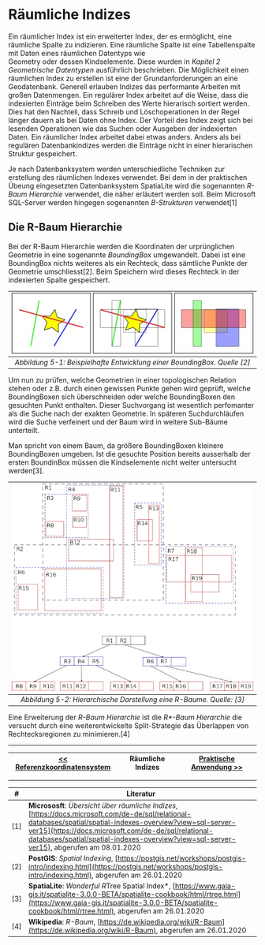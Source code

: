 # Räumliche Indizes

 Ein räumlicher Index ist ein erweiterter Index, der es ermöglicht, eine räumliche Spalte zu indizieren. Eine räumliche Spalte ist eine Tabellenspalte mit Daten eines räumlichen Datentyps wie  
 Geometry oder dessen Kindselemente. Diese wurden in *Kapitel 2 Geometrische Datentypen* ausführlich beschrieben. Die Möglichkeit einen räumlichen Index zu erstellen ist eine der Grundanforderungen an eine Geodatenbank. Generell erlauben Indizes das performante Arbeiten mit großen Datenmengen.
 Ein regulärer Index arbeitet auf die Weise, dass die indexierten Einträge beim Schreiben des Werte hierarisch sortiert werden. Dies hat den Nachteil, dass Schreib und Löschoperationen in der Regel länger dauern als bei Daten ohne Index. Der Vorteil des Index zeigt sich bei lesenden Operationen wie das Suchen oder Ausgeben der indexierten Daten. Ein räumlicher Index arbeitet dabei etwas anders.  Anders als bei regulären Datenbankindizes werden die Einträge nicht in einer hierarischen Struktur gespeichert.

 Je nach Datenbanksystem werden unterschiedliche Techniken zur erstellung des räumlichen Indexes verwendet. Bei dem in der praktischen Übeung eingesetzten Datenbanksystem SpatiaLite wird die sogenannten *R-Baum Hierarchie* verwendet, die näher erläutert werden soll. Beim Microsoft SQL-Server werden hingegen sogenannten *B-Strukturen* verwendet[1]

## Die R-Baum Hierarchie

Bei der R-Baum Hierarchie werden die Koordinaten der urprünglichen Geometrie in eine sogenannte *BoundingBox* umgewandelt. Dabei ist eine BoundingBox nichts weiteres als ein Rechteck, dass sämtliche Punkte der Geometrie umschliesst[2]. Beim Speichern wird dieses Rechteck in der indexierten Spalte gespeichert.

|![america_europa](img/bbox.jpg)|
|:--:|
|*Abbildung 5-1: Beispielhafte Entwicklung einer BoundingBox. Quelle [2]*|

Um nun zu prüfen, welche Geometrien in einer topologischen Relation stehen oder z.B. durch einen gewissen Punkte gehen wird geprüft, welche BoundingBoxen sich überschneiden oder welche BoundingBoxen den gesuchten Punkt enthalten. Dieser Suchvorgang ist wesentlich perfomanter als die Suche nach der exakten Geometrie. In späteren Suchdurchläufen wird die Suche verfeinert und der Baum wird in weitere Sub-Bäume unterteilt.

Man spricht von einem Baum, da größere BoundingBoxen kleinere BoundingBoxen umgeben. Ist die gesuchte Position bereits ausserhalb der ersten BoundinBox müssen die Kindselemente nicht weiter untersucht werden[3].

|![boundingbox_tree](img/rtree.jpg)|
|:--:|
|*Abbildung 5-2: Hierarchische Darstellung eine R-Baume. Quelle: [3]*|

 Eine Erweiterung der *R-Baum Hierarchie* ist die _R*-Baum Hierarchie_ die versucht durch eine weiterentwickelte Split-Strategie das Überlappen von Rechtecksregionen zu minimieren.[4]

---

| [<< Referenzkoordinatensystem](04_coordinate_system.md) | Räumliche Indizes | [Praktische Anwendung >>](06_exercise.md) |
|------------------------------------|------------|-------------------------------------|

---

| #   | Literatur            |
| --- |--------------------------------------------------------------------------------------------------------------------------------------------------------------------------------------------------|
| [1] | **Micrososft**: *Übersicht über räumliche Indizes*, [https://docs.microsoft.com/de-de/sql/relational-databases/spatial/spatial-indexes-overview?view=sql-server-ver15](https://docs.microsoft.com/de-de/sql/relational-databases/spatial/spatial-indexes-overview?view=sql-server-ver15), abgerufen am 08.01.2020  |
| [2] | **PostGIS**: *Spatial Indexing*, [https://postgis.net/workshops/postgis-intro/indexing.html](https://postgis.net/workshops/postgis-intro/indexing.html), abgerufen am 26.01.2020  |
| [3] | **SpatiaLite**: *Wonderful R*Tree Spatial Index*, [https://www.gaia-gis.it/spatialite-3.0.0-BETA/spatialite-cookbook/html/rtree.html](https://www.gaia-gis.it/spatialite-3.0.0-BETA/spatialite-cookbook/html/rtree.html), abgerufen am 26.01.2020  |
| [4] | **Wikipedia**: *R-Baum*, [https://de.wikipedia.org/wiki/R-Baum](https://de.wikipedia.org/wiki/R-Baum), abgerufen am 26.01.2020  |
